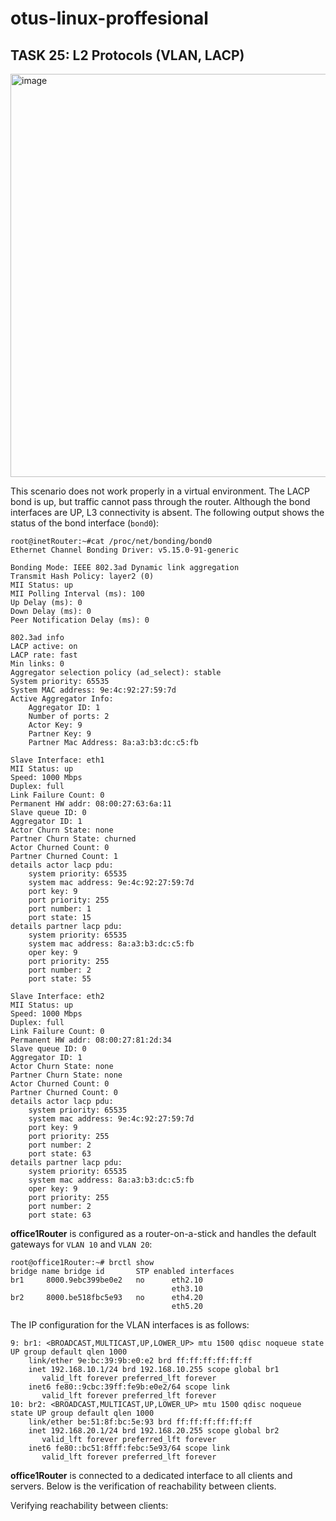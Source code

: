 # otus-linux-proffesional
## TASK 25: L2 Protocols (VLAN, LACP)

<img width="645" alt="image" src="https://github.com/SergeyNowitzki/otus-linux-prof/assets/39993377/13588765-9d72-469d-b9b5-19de03b010a9">

This scenario does not work properly in a virtual environment. The LACP bond is up, but traffic cannot pass through the router. Although the bond interfaces are UP, L3 connectivity is absent.
The following output shows the status of the bond interface (`bond0`):
```
root@inetRouter:~#cat /proc/net/bonding/bond0
Ethernet Channel Bonding Driver: v5.15.0-91-generic

Bonding Mode: IEEE 802.3ad Dynamic link aggregation
Transmit Hash Policy: layer2 (0)
MII Status: up
MII Polling Interval (ms): 100
Up Delay (ms): 0
Down Delay (ms): 0
Peer Notification Delay (ms): 0

802.3ad info
LACP active: on
LACP rate: fast
Min links: 0
Aggregator selection policy (ad_select): stable
System priority: 65535
System MAC address: 9e:4c:92:27:59:7d
Active Aggregator Info:
	Aggregator ID: 1
	Number of ports: 2
	Actor Key: 9
	Partner Key: 9
	Partner Mac Address: 8a:a3:b3:dc:c5:fb

Slave Interface: eth1
MII Status: up
Speed: 1000 Mbps
Duplex: full
Link Failure Count: 0
Permanent HW addr: 08:00:27:63:6a:11
Slave queue ID: 0
Aggregator ID: 1
Actor Churn State: none
Partner Churn State: churned
Actor Churned Count: 0
Partner Churned Count: 1
details actor lacp pdu:
    system priority: 65535
    system mac address: 9e:4c:92:27:59:7d
    port key: 9
    port priority: 255
    port number: 1
    port state: 15
details partner lacp pdu:
    system priority: 65535
    system mac address: 8a:a3:b3:dc:c5:fb
    oper key: 9
    port priority: 255
    port number: 2
    port state: 55

Slave Interface: eth2
MII Status: up
Speed: 1000 Mbps
Duplex: full
Link Failure Count: 0
Permanent HW addr: 08:00:27:81:2d:34
Slave queue ID: 0
Aggregator ID: 1
Actor Churn State: none
Partner Churn State: none
Actor Churned Count: 0
Partner Churned Count: 0
details actor lacp pdu:
    system priority: 65535
    system mac address: 9e:4c:92:27:59:7d
    port key: 9
    port priority: 255
    port number: 2
    port state: 63
details partner lacp pdu:
    system priority: 65535
    system mac address: 8a:a3:b3:dc:c5:fb
    oper key: 9
    port priority: 255
    port number: 2
    port state: 63
```

**office1Router** is configured as a router-on-a-stick and handles the default gateways for `VLAN 10` and `VLAN 20`:
```
root@office1Router:~# brctl show
bridge name	bridge id		STP enabled	interfaces
br1		8000.9ebc399be0e2	no		eth2.10
							        eth3.10
br2		8000.be518fbc5e93	no      eth4.20
                                    eth5.20
```
The IP configuration for the VLAN interfaces is as follows:
```
9: br1: <BROADCAST,MULTICAST,UP,LOWER_UP> mtu 1500 qdisc noqueue state UP group default qlen 1000
    link/ether 9e:bc:39:9b:e0:e2 brd ff:ff:ff:ff:ff:ff
    inet 192.168.10.1/24 brd 192.168.10.255 scope global br1
       valid_lft forever preferred_lft forever
    inet6 fe80::9cbc:39ff:fe9b:e0e2/64 scope link
       valid_lft forever preferred_lft forever
10: br2: <BROADCAST,MULTICAST,UP,LOWER_UP> mtu 1500 qdisc noqueue state UP group default qlen 1000
    link/ether be:51:8f:bc:5e:93 brd ff:ff:ff:ff:ff:ff
    inet 192.168.20.1/24 brd 192.168.20.255 scope global br2
       valid_lft forever preferred_lft forever
    inet6 fe80::bc51:8fff:febc:5e93/64 scope link
       valid_lft forever preferred_lft forever
```
**office1Router** is connected to a dedicated interface to all clients and servers. Below is the verification of reachability between clients.

Verifying reachability between clients:
